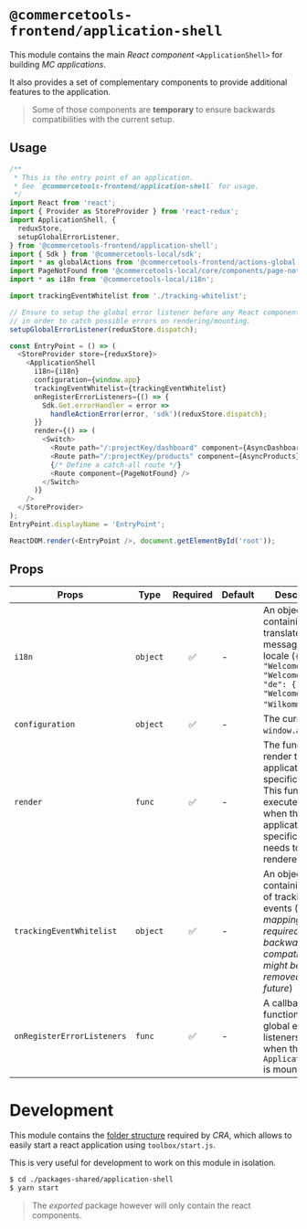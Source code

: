 # `@commercetools-frontend/application-shell`

This module contains the main _React component_ `<ApplicationShell>` for
building _MC applications_.

It also provides a set of complementary components to provide additional
features to the application.

> Some of those components are **temporary** to ensure backwards compatibilities
> with the current setup.

## Usage

```js
/**
 * This is the entry point of an application.
 * See `@commercetools-frontend/application-shell` for usage.
 */
import React from 'react';
import { Provider as StoreProvider } from 'react-redux';
import ApplicationShell, {
  reduxStore,
  setupGlobalErrorListener,
} from '@commercetools-frontend/application-shell';
import { Sdk } from '@commercetools-local/sdk';
import * as globalActions from '@commercetools-frontend/actions-global';
import PageNotFound from '@commercetools-local/core/components/page-not-found';
import * as i18n from '@commercetools-local/i18n';

import trackingEventWhitelist from './tracking-whitelist';

// Ensure to setup the global error listener before any React component renders
// in order to catch possible errors on rendering/mounting.
setupGlobalErrorListener(reduxStore.dispatch);

const EntryPoint = () => (
  <StoreProvider store={reduxStore}>
    <ApplicationShell
      i18n={i18n}
      configuration={window.app}
      trackingEventWhitelist={trackingEventWhitelist}
      onRegisterErrorListeners={() => {
        Sdk.Get.errorHandler = error =>
          handleActionError(error, 'sdk')(reduxStore.dispatch);
      }}
      render={() => (
        <Switch>
          <Route path="/:projectKey/dashboard" component={AsyncDashboard} />
          <Route path="/:projectKey/products" component={AsyncProducts} />
          {/* Define a catch-all route */}
          <Route component={PageNotFound} />
        </Switch>
      )}
    />
  </StoreProvider>
);
EntryPoint.displayName = 'EntryPoint';

ReactDOM.render(<EntryPoint />, document.getElementById('root'));
```

## Props

| Props                      | Type     | Required | Default | Description                                                                                                                                   |
| -------------------------- | -------- | :------: | ------- | --------------------------------------------------------------------------------------------------------------------------------------------- |
| `i18n`                     | `object` |    ✅    | -       | An object containing all the translated messages per locale (`{ "en": { "Welcome": "Welcome" }, "de": { "Welcome": "Wilkommen" }}`).          |
| `configuration`            | `object` |    ✅    | -       | The current `window.app`.                                                                                                                     |
| `render`                   | `func`   |    ✅    | -       | The function to render the application specific part. This function is executed only when the application specific part needs to be rendered. |
| `trackingEventWhitelist`   | `object` |    ✅    | -       | An object containing a map of tracking events (_this mapping is required for backwards compatibility, it might be removed in the future_)     |
| `onRegisterErrorListeners` | `func`   |    ✅    | -       | A callback function to setup global event listeners, called when the `ApplicationShell` is mounted                                            |

# Development

This module contains the
[folder structure](https://github.com/facebookincubator/create-react-app/blob/master/packages/react-scripts/template/README.md#folder-structure)
required by _CRA_, which allows to easily start a react application using `toolbox/start.js`.

This is very useful for development to work on this module in isolation.

```bash
$ cd ./packages-shared/application-shell
$ yarn start
```

> The _exported_ package however will only contain the react components.
